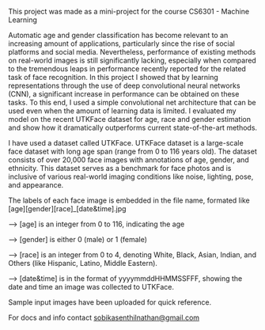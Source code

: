 This project was made as a mini-project for the course CS6301 - Machine Learning

Automatic age and gender classification has become relevant to an increasing amount of applications, particularly since the rise of social platforms and social media. Nevertheless, performance of existing methods on real-world images is still 
significantly lacking, especially when compared to the tremendous leaps in performance recently reported for the related task of face recognition. In this project I showed that by learning representations through the use of deep convolutional neural networks (CNN), a significant increase in performance can be 
obtained on these tasks. To this end, I used a simple convolutional net architecture that can be used even when the amount of learning data is limited. I evaluated my model on the recent UTKFace dataset for age, race and gender estimation and show how it dramatically outperforms current state-of-the-art methods.

I have used a dataset called UTKFace. UTKFace dataset is a large-scale face dataset with long age span (range from 0 to 116 years old). The dataset consists of over 20,000 face images with annotations of age, gender, and ethnicity. This dataset serves as a benchmark for face photos and is inclusive of various real-world imaging 
conditions like noise, lighting, pose, and appearance.

The labels of each face image is embedded in the file name, formated like [age][gender][race]_[date&time].jpg

--> [age] is an integer from 0 to 116, indicating the age

--> [gender] is either 0 (male) or 1 (female)

--> [race] is an integer from 0 to 4, denoting White, Black, Asian, Indian, and Others (like Hispanic, Latino, Middle Eastern).

--> [date&time] is in the format of yyyymmddHHMMSSFFF, showing the date and time an image was collected to UTKFace.

Sample input images have been uploaded for quick reference.

For docs and info contact sobikasenthilnathan@gmail.com
